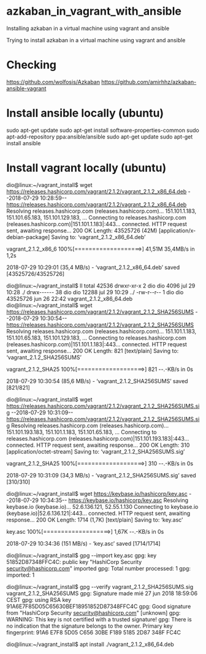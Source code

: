 # azkaban_in_vagrant_with_ansible
Installing azkaban in a virtual machine using vagrant and ansible

Trying to install azkaban in a virtual machine using vagrant and ansible

# Checking 

https://github.com/wolfosis/Azkaban
https://github.com/amirhhz/azkaban-ansible-vagrant


# Install ansible locally (ubuntu)

sudo apt-get update
sudo apt-get install software-properties-common
sudo apt-add-repository ppa:ansible/ansible
sudo apt-get update
sudo apt-get install ansible

# Install vagrant locally (ubuntu)


dio@linux:~/vagrant_install$ wget https://releases.hashicorp.com/vagrant/2.1.2/vagrant_2.1.2_x86_64.deb
--2018-07-29 10:28:59--  https://releases.hashicorp.com/vagrant/2.1.2/vagrant_2.1.2_x86_64.deb
Resolving releases.hashicorp.com (releases.hashicorp.com)... 151.101.1.183, 151.101.65.183, 151.101.129.183, ...
Connecting to releases.hashicorp.com (releases.hashicorp.com)|151.101.1.183|:443... connected.
HTTP request sent, awaiting response... 200 OK
Length: 43525726 (42M) [application/x-debian-package]
Saving to: ‘vagrant_2.1.2_x86_64.deb’

vagrant_2.1.2_x86_6 100%[===================>]  41,51M  35,4MB/s    in 1,2s    

2018-07-29 10:29:01 (35,4 MB/s) - ‘vagrant_2.1.2_x86_64.deb’ saved [43525726/43525726]

dio@linux:~/vagrant_install$ ll
total 42536
drwxr-xr-x  2 dio dio     4096 jul 29 10:28 ./
drwx------ 38 dio dio    12288 jul 29 10:29 ../
-rw-r--r--  1 dio dio 43525726 jun 26 22:42 vagrant_2.1.2_x86_64.deb
dio@linux:~/vagrant_install$ wget https://releases.hashicorp.com/vagrant/2.1.2/vagrant_2.1.2_SHA256SUMS
--2018-07-29 10:30:54--  https://releases.hashicorp.com/vagrant/2.1.2/vagrant_2.1.2_SHA256SUMS
Resolving releases.hashicorp.com (releases.hashicorp.com)... 151.101.1.183, 151.101.65.183, 151.101.129.183, ...
Connecting to releases.hashicorp.com (releases.hashicorp.com)|151.101.1.183|:443... connected.
HTTP request sent, awaiting response... 200 OK
Length: 821 [text/plain]
Saving to: ‘vagrant_2.1.2_SHA256SUMS’

vagrant_2.1.2_SHA25 100%[===================>]     821  --.-KB/s    in 0s      

2018-07-29 10:30:54 (85,6 MB/s) - ‘vagrant_2.1.2_SHA256SUMS’ saved [821/821]

dio@linux:~/vagrant_install$ wget https://releases.hashicorp.com/vagrant/2.1.2/vagrant_2.1.2_SHA256SUMS.sig
--2018-07-29 10:31:09--  https://releases.hashicorp.com/vagrant/2.1.2/vagrant_2.1.2_SHA256SUMS.sig
Resolving releases.hashicorp.com (releases.hashicorp.com)... 151.101.193.183, 151.101.1.183, 151.101.65.183, ...
Connecting to releases.hashicorp.com (releases.hashicorp.com)|151.101.193.183|:443... connected.
HTTP request sent, awaiting response... 200 OK
Length: 310 [application/octet-stream]
Saving to: ‘vagrant_2.1.2_SHA256SUMS.sig’

vagrant_2.1.2_SHA25 100%[===================>]     310  --.-KB/s    in 0s      

2018-07-29 10:31:09 (34,3 MB/s) - ‘vagrant_2.1.2_SHA256SUMS.sig’ saved [310/310]

dio@linux:~/vagrant_install$ wget https://keybase.io/hashicorp/key.asc 
--2018-07-29 10:34:35--  https://keybase.io/hashicorp/key.asc
Resolving keybase.io (keybase.io)... 52.6.136.121, 52.55.1.130
Connecting to keybase.io (keybase.io)|52.6.136.121|:443... connected.
HTTP request sent, awaiting response... 200 OK
Length: 1714 (1,7K) [text/plain]
Saving to: ‘key.asc’

key.asc             100%[===================>]   1,67K  --.-KB/s    in 0s      

2018-07-29 10:34:36 (151 MB/s) - ‘key.asc’ saved [1714/1714]

dio@linux:~/vagrant_install$ gpg --import key.asc 
gpg: key 51852D87348FFC4C: public key "HashiCorp Security <security@hashicorp.com>" imported
gpg: Total number processed: 1
gpg:               imported: 1

dio@linux:~/vagrant_install$ gpg --verify vagrant_2.1.2_SHA256SUMS.sig  vagrant_2.1.2_SHA256SUMS
gpg: Signature made mié 27 jun 2018 18:59:06 CEST
gpg:                using RSA key 91A6E7F85D05C65630BEF18951852D87348FFC4C
gpg: Good signature from "HashiCorp Security <security@hashicorp.com>" [unknown]
gpg: WARNING: This key is not certified with a trusted signature!
gpg:          There is no indication that the signature belongs to the owner.
Primary key fingerprint: 91A6 E7F8 5D05 C656 30BE  F189 5185 2D87 348F FC4C

dio@linux:~/vagrant_install$ apt install ./vagrant_2.1.2_x86_64.deb
